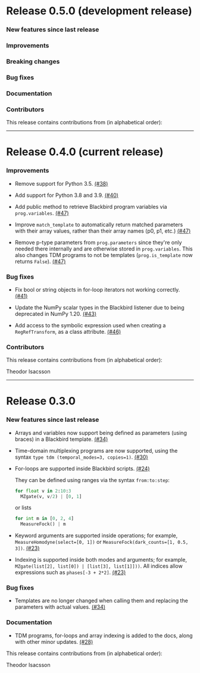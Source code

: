 # Release 0.5.0 (development release)

<h3>New features since last release</h3>

<h3>Improvements</h3>

<h3>Breaking changes</h3>

<h3>Bug fixes</h3>

<h3>Documentation</h3>

<h3>Contributors</h3>

This release contains contributions from (in alphabetical order):

---

# Release 0.4.0 (current release)

<h3>Improvements</h3>

* Remove support for Python 3.5.
  [(#38)](https://github.com/XanaduAI/blackbird/pull/38)

* Add support for Python 3.8 and 3.9.
  [(#40)](https://github.com/XanaduAI/blackbird/pull/39)

* Add public method to retrieve Blackbird program variables via `prog.variables`.
  [(#47)](https://github.com/XanaduAI/blackbird/pull/47)

* Improve `match_template` to automatically return matched parameters with their array values,
  rather than their array names (p0, p1, etc.)
  [(#47)](https://github.com/XanaduAI/blackbird/pull/47)

* Remove p-type parameters from `prog.parameters` since they're only needed there internally and
  are otherwise stored in `prog.variables`. This also changes TDM programs to not be templates
  (`prog.is_template` now returns `False`).
  [(#47)](https://github.com/XanaduAI/blackbird/pull/47)

<h3>Bug fixes</h3>

* Fix bool or string objects in for-loop iterators not working correctly.
  [(#41)](https://github.com/XanaduAI/blackbird/pull/41)

* Update the NumPy scalar types in the Blackbird listener due to being deprecated in NumPy 1.20.
  [(#43)](https://github.com/XanaduAI/blackbird/pull/43)

* Add access to the symbolic expression used when creating a `RegRefTransform`,
  as a class attribute.
  [(#46)](https://github.com/XanaduAI/blackbird/pull/46)

<h3>Contributors</h3>

This release contains contributions from (in alphabetical order):

Theodor Isacsson

---

# Release 0.3.0

<h3>New features since last release</h3>

* Arrays and variables now support being defined as parameters (using braces) in
  a Blackbird template.
  [(#34)](https://github.com/XanaduAI/blackbird/pull/34)

* Time-domain multiplexing programs are now supported, using the syntax `type tdm
  (temporal_modes=3, copies=1)`.
  [(#30)](https://github.com/XanaduAI/blackbird/pull/30)

* For-loops are supported inside Blackbird scripts.
  [(#24)](https://github.com/XanaduAI/blackbird/pull/24)

  They can be defined using ranges via the syntax `from:to:step`:

  ```python
  for float v in 2:10:3
    MZgate(v, v/2) | [0, 1]
  ```

  or lists

  ```python
  for int m in [0, 2, 4]
    MeasureFock() | m
  ```

* Keyword arguments are supported inside operations; for example,
  `MeasureHomodyne(select=[0, 1])` or `MeasureFock(dark_counts=[1, 0.5, 3])`.
  [(#23)](https://github.com/XanaduAI/blackbird/pull/23)

* Indexing is supported inside both modes and arguments; for example,
  `MZgate(list[2], list[0]) | [list[3], list[1]]))`. All indices allow
  expressions such as `phases[-3 + 2*2]`.
  [(#23)](https://github.com/XanaduAI/blackbird/pull/23)

<h3>Bug fixes</h3>

* Templates are no longer changed when calling them and replacing the parameters
  with actual values.
  [(#34)](https://github.com/XanaduAI/blackbird/pull/34)

<h3>Documentation</h3>

* TDM programs, for-loops and array indexing is added to the docs, along with
  other minor updates.
  [(#28)](https://github.com/XanaduAI/blackbird/pull/28)

This release contains contributions from (in alphabetical order):

Theodor Isacsson
